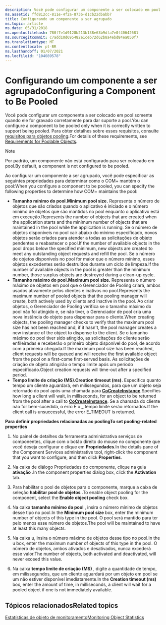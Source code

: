 ```yaml
---
description: Você pode configurar um componente a ser colocado em pool somente quando ele for gravado corretamente para dar suporte a pool. Para obter detalhes sobre esses requisitos, consulte requisitos para objetos pooling.
ms.assetid: ffd812cc-811e-4f2a-8736-d1cb22d5abb7
title: Configurando um componente a ser agrupado
ms.topic: article
ms.date: 05/31/2018
ms.openlocfilehash: 780f7e1d9128b213b138e63b9dfa7e0f40642681
ms.sourcegitcommit: c7add10d695482e1ceb72d62b8a4ebd84ea050f7
ms.translationtype: MT
ms.contentlocale: pt-BR
ms.lasthandoff: 01/07/2021
ms.locfileid: "104089578"
---
```

# <a name="configuring-a-component-to-be-pooled"></a><span data-ttu-id="05f68-104">Configurando um componente a ser agrupado</span><span class="sxs-lookup"><span data-stu-id="05f68-104">Configuring a Component to Be Pooled</span></span>

<span data-ttu-id="05f68-105">Você pode configurar um componente a ser colocado em pool somente quando ele for gravado corretamente para dar suporte a pool.</span><span class="sxs-lookup"><span data-stu-id="05f68-105">You can configure a component to be pooled only when it is correctly written to support being pooled.</span></span> <span data-ttu-id="05f68-106">Para obter detalhes sobre esses requisitos, consulte [requisitos para objetos pooling](requirements-for-poolable-objects.md).</span><span class="sxs-lookup"><span data-stu-id="05f68-106">For details of these requirements, see [Requirements for Poolable Objects](requirements-for-poolable-objects.md).</span></span>

> [!Note]  
> <span data-ttu-id="05f68-107">Por padrão, um componente não está configurado para ser colocado em pool.</span><span class="sxs-lookup"><span data-stu-id="05f68-107">By default, a component is not configured to be pooled.</span></span>

 

<span data-ttu-id="05f68-108">Ao configurar um componente a ser agrupado, você pode especificar as seguintes propriedades para determinar como o COM+ mantém o pool:</span><span class="sxs-lookup"><span data-stu-id="05f68-108">When you configure a component to be pooled, you can specify the following properties to determine how COM+ maintains the pool:</span></span>

-   <span data-ttu-id="05f68-109">**Tamanho mínimo do pool.**</span><span class="sxs-lookup"><span data-stu-id="05f68-109">**Minimum pool size.**</span></span> <span data-ttu-id="05f68-110">Representa o número de objetos que são criados quando o aplicativo é iniciado e o número mínimo de objetos que são mantidos no pool enquanto o aplicativo está em execução.</span><span class="sxs-lookup"><span data-stu-id="05f68-110">Represents the number of objects that are created when the application starts and the minimum number of objects that are maintained in the pool while the application is running.</span></span> <span data-ttu-id="05f68-111">Se o número de objetos disponíveis no pool cair abaixo do mínimo especificado, novos objetos serão criados para atender a todas as solicitações de objeto pendentes e reabastecer o pool.</span><span class="sxs-lookup"><span data-stu-id="05f68-111">If the number of available objects in the pool drops below the specified minimum, new objects are created to meet any outstanding object requests and refill the pool.</span></span> <span data-ttu-id="05f68-112">Se o número de objetos disponíveis no pool for maior que o número mínimo, esses objetos excedentes serão destruídos durante um ciclo de limpeza.</span><span class="sxs-lookup"><span data-stu-id="05f68-112">If the number of available objects in the pool is greater than the minimum number, those surplus objects are destroyed during a clean-up cycle.</span></span>
-   <span data-ttu-id="05f68-113">**Tamanho máximo do pool.**</span><span class="sxs-lookup"><span data-stu-id="05f68-113">**Maximum pool size.**</span></span> <span data-ttu-id="05f68-114">Representa o número máximo de objetos em pool que o Gerenciador de Pooling criará, ambos usados ativamente pelos clientes e inativos no pool.</span><span class="sxs-lookup"><span data-stu-id="05f68-114">Represents the maximum number of pooled objects that the pooling manager will create, both actively used by clients and inactive in the pool.</span></span> <span data-ttu-id="05f68-115">Ao criar objetos, o Gerenciador de Pooling verifica se o tamanho máximo do pool não foi atingido e, se não tiver, o Gerenciador de pool cria uma nova instância do objeto para dispensar para o cliente.</span><span class="sxs-lookup"><span data-stu-id="05f68-115">When creating objects, the pooling manager checks to verify that the maximum pool size has not been reached and, if it hasn't, the pool manager creates a new instance of the object to dispense to the client.</span></span> <span data-ttu-id="05f68-116">Se o tamanho máximo do pool tiver sido atingido, as solicitações do cliente serão enfileiradas e receberão o primeiro objeto disponível do pool, de acordo com a primeira chegada.</span><span class="sxs-lookup"><span data-stu-id="05f68-116">If the maximum pool size has been reached, client requests will be queued and will receive the first available object from the pool on a first-come first-served basis.</span></span> <span data-ttu-id="05f68-117">As solicitações de criação de objeto atingirão o tempo limite após um período especificado.</span><span class="sxs-lookup"><span data-stu-id="05f68-117">Object creation requests will time-out after a specified period.</span></span>
-   <span data-ttu-id="05f68-118">**Tempo limite de criação (MS).**</span><span class="sxs-lookup"><span data-stu-id="05f68-118">**Creation timeout (ms).**</span></span> <span data-ttu-id="05f68-119">Especifica quanto tempo um cliente aguardará, em milissegundos, para que um objeto seja retornado do pool após uma chamada para [**CoCreateInstance**](/windows/desktop/api/combaseapi/nf-combaseapi-cocreateinstance).</span><span class="sxs-lookup"><span data-stu-id="05f68-119">Specifies how long a client will wait, in milliseconds, for an object to be returned from the pool after a call to [**CoCreateInstance**](/windows/desktop/api/combaseapi/nf-combaseapi-cocreateinstance).</span></span> <span data-ttu-id="05f68-120">Se a chamada do cliente não for bem-sucedida, o erro E o \_ tempo limite serão retornados.</span><span class="sxs-lookup"><span data-stu-id="05f68-120">If the client call is unsuccessful, the error E\_TIMEOUT is returned.</span></span>

<span data-ttu-id="05f68-121">**Para definir propriedades relacionadas ao pooling**</span><span class="sxs-lookup"><span data-stu-id="05f68-121">**To set pooling-related properties**</span></span>

1.  <span data-ttu-id="05f68-122">No painel de detalhes da ferramenta administrativa serviços de componentes, clique com o botão direito do mouse no componente que você deseja configurar e clique em **Propriedades**.</span><span class="sxs-lookup"><span data-stu-id="05f68-122">In the details pane of the Component Services administrative tool, right-click the component that you want to configure, and then click **Properties**.</span></span>

2.  <span data-ttu-id="05f68-123">Na caixa de diálogo Propriedades do componente, clique na guia **ativação** .</span><span class="sxs-lookup"><span data-stu-id="05f68-123">In the component properties dialog box, click the **Activation** tab.</span></span>

3.  <span data-ttu-id="05f68-124">Para habilitar o pool de objetos para o componente, marque a caixa de seleção **habilitar pool de objetos** .</span><span class="sxs-lookup"><span data-stu-id="05f68-124">To enable object pooling for the component, select the **Enable object pooling** check box.</span></span>

4.  <span data-ttu-id="05f68-125">Na caixa **tamanho mínimo do pool** , insira o número mínimo de objetos desse tipo no pool.</span><span class="sxs-lookup"><span data-stu-id="05f68-125">In the **Minimum pool size** box, enter the minimum number of objects of this type in the pool.</span></span> <span data-ttu-id="05f68-126">O pool será mantido para ter pelo menos esse número de objetos.</span><span class="sxs-lookup"><span data-stu-id="05f68-126">The pool will be maintained to have at least this many objects.</span></span>

5.  <span data-ttu-id="05f68-127">Na caixa u, insira o número máximo de objetos desse tipo no pool.</span><span class="sxs-lookup"><span data-stu-id="05f68-127">In the u box, enter the maximum number of objects of this type in the pool.</span></span> <span data-ttu-id="05f68-128">O número de objetos, ambos ativados e desativados, nunca excederá esse valor.</span><span class="sxs-lookup"><span data-stu-id="05f68-128">The number of objects, both activated and deactivated, will never exceed this value.</span></span>

6.  <span data-ttu-id="05f68-129">Na caixa **tempo limite de criação (MS)** , digite a quantidade de tempo, em milissegundos, que um cliente aguardará por um objeto em pool se um não estiver disponível imediatamente.</span><span class="sxs-lookup"><span data-stu-id="05f68-129">In the **Creation timeout (ms)** box, enter the amount of time, in milliseconds, a client will wait for a pooled object if one is not immediately available.</span></span>

## <a name="related-topics"></a><span data-ttu-id="05f68-130">Tópicos relacionados</span><span class="sxs-lookup"><span data-stu-id="05f68-130">Related topics</span></span>

<dl> <dt>

[<span data-ttu-id="05f68-131">Estatísticas de objeto de monitoramento</span><span class="sxs-lookup"><span data-stu-id="05f68-131">Monitoring Object Statistics</span></span>](monitoring-object-statistics.md)
</dt> </dl>

 

 
